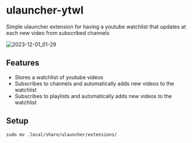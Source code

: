 # ulauncher-ytwl
Simple ulauncher extension for having a youtube watchlist that updates at each new video from subscribed channels

![2023-12-01_01-29](https://github.com/Oxke/ulauncher-ytwl/assets/40807290/68f126bf-f83e-4893-b2a1-b67d8fca4157)

## Features
- Stores a watchlist of youtube videos
- Subscribes to channels and automatically adds new videos to the watchlist
- Subscribes to playlists and automatically adds new videos to the watchlist

## Setup
`sudo mv .local/share/ulauncher/extensions/`

